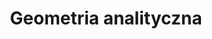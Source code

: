 ---
layout: podstawa_tags
tag: geometria-analityczna
title: Geometria analityczna
permalink: /matura-podstawowa/geometria-analityczna/ # This is only required for pretty links.
# Thus, this page's link is /tags/jekyll/ rather than /tags/jekyll.html
---